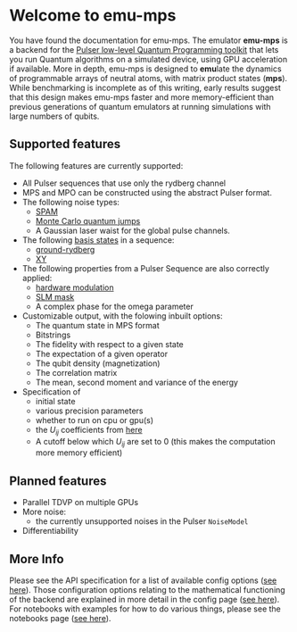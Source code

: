 # Welcome to emu-mps

You have found the documentation for emu-mps. The emulator **emu-mps** is a backend for the [Pulser low-level Quantum Programming toolkit](https://pulser.readthedocs.io) that lets you run Quantum algorithms on a simulated device, using GPU acceleration if available. More in depth, emu-mps is designed to **emu**late the dynamics of programmable arrays of neutral atoms, with matrix product states (**mps**). While benchmarking is incomplete as of this writing, early results suggest that this design makes emu-mps faster and more memory-efficient than previous generations of quantum emulators at running simulations with large numbers of qubits.

## Supported features

The following features are currently supported:

- All Pulser sequences that use only the rydberg channel
- MPS and MPO can be constructed using the abstract Pulser format.
- The following noise types:
    - [SPAM](https://pulser.readthedocs.io/en/stable/tutorials/spam.html)
    - [Monte Carlo quantum jumps](https://pulser.readthedocs.io/en/stable/tutorials/effective_noise.html)
    - A Gaussian laser waist for the global pulse channels.
- The following [basis states](https://pulser.readthedocs.io/en/stable/conventions.html) in a sequence:
    - [ground-rydberg](https://pulser.readthedocs.io/en/stable/review.html#programmable-arrays-of-rydberg-atoms)
    - [XY](https://pulser.readthedocs.io/en/stable/tutorials/xy_spin_chain.html)
- The following properties from a Pulser Sequence are also correctly applied:
    - [hardware modulation](https://pulser.readthedocs.io/en/stable/tutorials/output_mod_eom.html)
    - [SLM mask](https://pulser.readthedocs.io/en/stable/tutorials/slm_mask.html)
    - A complex phase for the omega parameter
- Customizable output, with the folowing inbuilt options:
    - The quantum state in MPS format
    - Bitstrings
    - The fidelity with respect to a given state
    - The expectation of a given operator
    - The qubit density (magnetization)
    - The correlation matrix
    - The mean, second moment and variance of the energy
- Specification of
    - initial state
    - various precision parameters
    - whether to run on cpu or gpu(s)
    - the $U_{ij}$ coefficients from [here](./advanced/hamiltonian.md)
    - A cutoff below which $U_{ij}$ are set to 0 (this makes the computation more memory efficient)

## Planned features

- Parallel TDVP on multiple GPUs
- More noise:
    - the currently unsupported noises in the Pulser `NoiseModel`
- Differentiability

## More Info
Please see the API specification for a list of available config options ([see here](api.md)).
Those configuration options relating to the mathematical functioning of the backend are explained in more detail in the config page ([see here](advanced/config.md)).
For notebooks with examples for how to do various things, please see the notebooks page ([see here](./notebooks/index.md)).
